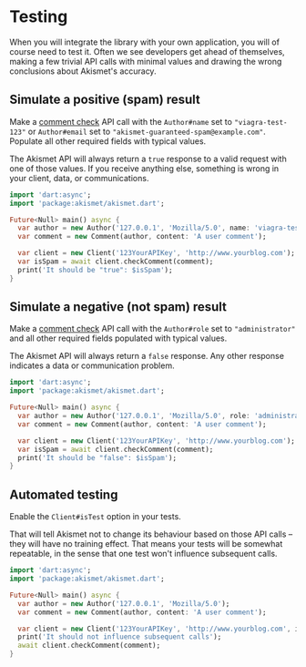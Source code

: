 # Testing
When you will integrate the library with your own application, you will of course need to test it. Often we see developers get ahead of themselves, making a few trivial API calls with minimal values and drawing the wrong conclusions about Akismet's accuracy.

## Simulate a positive (spam) result
Make a [comment check](../features/comment_check.md) API call with the `Author#name` set to `"viagra-test-123"` or `Author#email` set to `"akismet-guaranteed-spam@example.com"`. Populate all other required fields with typical values.

The Akismet API will always return a `true` response to a valid request with one of those values. If you receive anything else, something is wrong in your client, data, or communications.

```dart
import 'dart:async';
import 'package:akismet/akismet.dart';

Future<Null> main() async {
  var author = new Author('127.0.0.1', 'Mozilla/5.0', name: 'viagra-test-123');
  var comment = new Comment(author, content: 'A user comment');

  var client = new Client('123YourAPIKey', 'http://www.yourblog.com');
  var isSpam = await client.checkComment(comment);
  print('It should be "true": $isSpam');
}
```

## Simulate a negative (not spam) result
Make a [comment check](../features/comment_check.md) API call with the `Author#role` set to `"administrator"` and all other required fields populated with typical values.

The Akismet API will always return a `false` response. Any other response indicates a data or communication problem.

```dart
import 'dart:async';
import 'package:akismet/akismet.dart';

Future<Null> main() async {
  var author = new Author('127.0.0.1', 'Mozilla/5.0', role: 'administrator');
  var comment = new Comment(author, content: 'A user comment');

  var client = new Client('123YourAPIKey', 'http://www.yourblog.com');
  var isSpam = await client.checkComment(comment);
  print('It should be "false": $isSpam');
}
```

## Automated testing
Enable the `Client#isTest` option in your tests.

That will tell Akismet not to change its behaviour based on those API calls – they will have no training effect. That means your tests will be somewhat repeatable, in the sense that one test won't influence subsequent calls.

```dart
import 'dart:async';
import 'package:akismet/akismet.dart';

Future<Null> main() async {
  var author = new Author('127.0.0.1', 'Mozilla/5.0');
  var comment = new Comment(author, content: 'A user comment');

  var client = new Client('123YourAPIKey', 'http://www.yourblog.com', isTest: true);
  print('It should not influence subsequent calls');
  await client.checkComment(comment);
}
```
